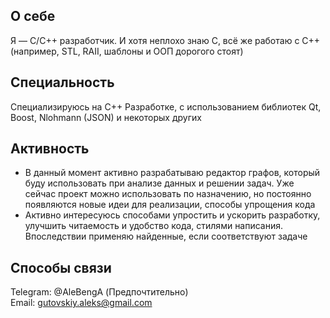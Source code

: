 ## О себе  
Я — C/C++ разработчик. И хотя неплохо знаю C, всё же работаю с C++ (например, STL, RAII, шаблоны и ООП дорогого стоят)

## Специальность
Специализируюсь на C++ Разработке, с использованием библиотек Qt, Boost, Nlohmann (JSON) и некоторых других

## Активность
- В данный момент активно разрабатываю редактор графов, который буду использовать при анализе данных и решении задач. Уже сейчас проект можно использовать по назначению, но постоянно появляются новые идеи для реализации, способы упрощения кода
- Активно интересуюсь способами упростить и ускорить разработку, улучшить читаемость и удобство кода, стилями написания. Впоследствии применяю найденные, если соответствуют задаче

## Способы связи
Telegram: @AleBengA (Предпочтительно)  
Email: gutovskiy.aleks@gmail.com
